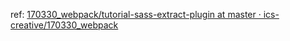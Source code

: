 ref: [170330_webpack/tutorial-sass-extract-plugin at master · ics-creative/170330_webpack](https://github.com/ics-creative/170330_webpack/tree/master/tutorial-sass-extract-plugin)
